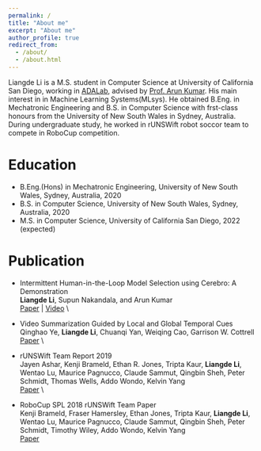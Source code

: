 ```yaml
---
permalink: /
title: "About me"
excerpt: "About me"
author_profile: true
redirect_from: 
  - /about/
  - /about.html
---
```


Liangde Li is a M.S. student in Computer Science at University of California San Diego, working in [ADALab](https://adalabucsd.github.io/index.html), advised by [Prof. Arun Kumar](https://cseweb.ucsd.edu/~arunkk/). His main interest in in Machine Learning Systems(MLsys). He obtained B.Eng. in Mechatronic Engineering and B.S. in Computer Science with frst-class honours from the University of New South Wales in Sydney, Australia. During undergraduate study, he worked in rUNSWift robot soccor team to compete in RoboCup competition.

Education
======
* B.Eng.(Hons) in Mechatronic Engineering, University of New South Wales, Sydney, Australia, 2020
* B.S. in Computer Science, University of New South Wales, Sydney, Australia, 2020
* M.S. in Computer Science, University of California San Diego, 2022 (expected)

Publication
======
- Intermittent Human-in-the-Loop Model Selection using Cerebro: A Demonstration \
**Liangde Li**, Supun Nakandala, and Arun Kumar \
[Paper](papers/Intermittent_Human-in-the-Loop_Model_Selection_using_Cerebro.pdf)  |  [Video](https://www.youtube.com/watch?v=K3THQy5McXc) \

- Video Summarization Guided by Local and Global Temporal Cues \
Qinghao Ye, **Liangde Li**, Chuanqi Yan, Weiqing Cao, Garrison W. Cottrell \
[Paper](papers/Video_Summarization_Guided_by_Local_and_Global_Temporal_Cues.pdf)  \

- rUNSWift Team Report 2019 \
Jayen Ashar, Kenji Brameld, Ethan R. Jones, Tripta Kaur, **Liangde Li**, Wentao Lu, Maurice Pagnucco, Claude Sammut, Qingbin Sheh, Peter Schmidt, Thomas Wells, Addo Wondo, Kelvin Yang \
[Paper](papers/rUNSWift_Team_Report_2019.pdf) \

- RoboCup SPL 2018 rUNSWift Team Paper \
Kenji Brameld, Fraser Hamersley, Ethan Jones, Tripta Kaur, **Liangde Li**, Wentao Lu, Maurice Pagnucco, Claude Sammut, Qingbin Sheh, Peter Schmidt, Timothy Wiley, Addo Wondo, Kelvin Yang \
[Paper](papers/rUNSWift_Team_Report_2018.pdf)


<!-- A data-driven personal website
======
Like many other Jekyll-based GitHub Pages templates, academicpages makes you separate the website's content from its form. The content & metadata of your website are in structured markdown files, while various other files constitute the theme, specifying how to transform that content & metadata into HTML pages. You keep these various markdown (.md), YAML (.yml), HTML, and CSS files in a public GitHub repository. Each time you commit and push an update to the repository, the [GitHub pages](https://pages.github.com/) service creates static HTML pages based on these files, which are hosted on GitHub's servers free of charge.

Many of the features of dynamic content management systems (like Wordpress) can be achieved in this fashion, using a fraction of the computational resources and with far less vulnerability to hacking and DDoSing. You can also modify the theme to your heart's content without touching the content of your site. If you get to a point where you've broken something in Jekyll/HTML/CSS beyond repair, your markdown files describing your talks, publications, etc. are safe. You can rollback the changes or even delete the repository and start over -- just be sure to save the markdown files! Finally, you can also write scripts that process the structured data on the site, such as [this one](https://github.com/academicpages/academicpages.github.io/blob/master/talkmap.ipynb) that analyzes metadata in pages about talks to display [a map of every location you've given a talk](https://academicpages.github.io/talkmap.html).

Getting started
======
1. Register a GitHub account if you don't have one and confirm your e-mail (required!)
1. Fork [this repository](https://github.com/academicpages/academicpages.github.io) by clicking the "fork" button in the top right. 
1. Go to the repository's settings (rightmost item in the tabs that start with "Code", should be below "Unwatch"). Rename the repository "[your GitHub username].github.io", which will also be your website's URL.
1. Set site-wide configuration and create content & metadata (see below -- also see [this set of diffs](http://archive.is/3TPas) showing what files were changed to set up [an example site](https://getorg-testacct.github.io) for a user with the username "getorg-testacct")
1. Upload any files (like PDFs, .zip files, etc.) to the files/ directory. They will appear at https://[your GitHub username].github.io/files/example.pdf.  
1. Check status by going to the repository settings, in the "GitHub pages" section

Site-wide configuration
------
The main configuration file for the site is in the base directory in [_config.yml](https://github.com/academicpages/academicpages.github.io/blob/master/_config.yml), which defines the content in the sidebars and other site-wide features. You will need to replace the default variables with ones about yourself and your site's github repository. The configuration file for the top menu is in [_data/navigation.yml](https://github.com/academicpages/academicpages.github.io/blob/master/_data/navigation.yml). For example, if you don't have a portfolio or blog posts, you can remove those items from that navigation.yml file to remove them from the header. 

Create content & metadata
------
For site content, there is one markdown file for each type of content, which are stored in directories like _publications, _talks, _posts, _teaching, or _pages. For example, each talk is a markdown file in the [_talks directory](https://github.com/academicpages/academicpages.github.io/tree/master/_talks). At the top of each markdown file is structured data in YAML about the talk, which the theme will parse to do lots of cool stuff. The same structured data about a talk is used to generate the list of talks on the [Talks page](https://academicpages.github.io/talks), each [individual page](https://academicpages.github.io/talks/2012-03-01-talk-1) for specific talks, the talks section for the [CV page](https://academicpages.github.io/cv), and the [map of places you've given a talk](https://academicpages.github.io/talkmap.html) (if you run this [python file](https://github.com/academicpages/academicpages.github.io/blob/master/talkmap.py) or [Jupyter notebook](https://github.com/academicpages/academicpages.github.io/blob/master/talkmap.ipynb), which creates the HTML for the map based on the contents of the _talks directory).

**Markdown generator**

I have also created [a set of Jupyter notebooks](https://github.com/academicpages/academicpages.github.io/tree/master/markdown_generator
) that converts a CSV containing structured data about talks or presentations into individual markdown files that will be properly formatted for the academicpages template. The sample CSVs in that directory are the ones I used to create my own personal website at stuartgeiger.com. My usual workflow is that I keep a spreadsheet of my publications and talks, then run the code in these notebooks to generate the markdown files, then commit and push them to the GitHub repository.

How to edit your site's GitHub repository
------
Many people use a git client to create files on their local computer and then push them to GitHub's servers. If you are not familiar with git, you can directly edit these configuration and markdown files directly in the github.com interface. Navigate to a file (like [this one](https://github.com/academicpages/academicpages.github.io/blob/master/_talks/2012-03-01-talk-1.md) and click the pencil icon in the top right of the content preview (to the right of the "Raw | Blame | History" buttons). You can delete a file by clicking the trashcan icon to the right of the pencil icon. You can also create new files or upload files by navigating to a directory and clicking the "Create new file" or "Upload files" buttons. 

Example: editing a markdown file for a talk
![Editing a markdown file for a talk](/images/editing-talk.png)

For more info
------
More info about configuring academicpages can be found in [the guide](https://academicpages.github.io/markdown/). The [guides for the Minimal Mistakes theme](https://mmistakes.github.io/minimal-mistakes/docs/configuration/) (which this theme was forked from) might also be helpful. -->
